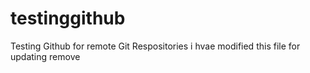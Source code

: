 # testinggithub
Testing Github for remote Git Respositories
i hvae modified this file for updating remove
